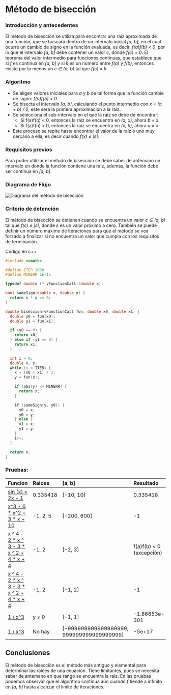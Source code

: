 # Método de bisección

### Introducción y antecedentes

El método de bisección se utiliza para encontrar una raíz aproximada de una función, que se buscará dentro de un intervalo inicial *[a, b]*, en el cual ocurre un cambio de signo en la función evaluada, es decir, *f(a)f(b) < 0*, por lo que el intervalo *[a, b]* debe contener un valor *c*, donde *f(c) = 0*. El teorema del valor intermedio para funciones continuas, que establece que si *f* es continua en *[a, b]* y si k es un número entre *f(a)* y *f(b)*, entonces existe por lo menos un  *c ∈ (a, b)* tal que *f(c) = k*.

### Algoritmo

- Se eligen valores iniciales para *a* y *b* de tal forma que la función cambie de signo: *f(a)f(b) < 0*.
- Se bisecta el intervalo *[a, b]*, calculando el punto intermedio con *x = (a + b) / 2*, este será la primera aproximación a la raíz.
- Se selecciona el sub-intervalo en el que la raíz se debe de encontrar:
  + Si f(a)f(b) < 0, entonces la raíz se encuentra en *(a, x)*, ahora *b = x*.
  + Si f(a)f(b) > 0, entonces la raíz se encuentra en *(x, b)*, ahora *a = x*.
-  Este proceso se repite hasta encontrar el valor de la raíz o uno muy cercano a ella, es decir cuando *f(x) ≤ |ε|*.

### Requisitos previos

Para poder utilizar el método de bisección se debe saber de antemano un intervalo en donde la función contiene una raíz, además, la función debe ser continua en *[a, b]*.

### Diagrama de Flujo
![Diagrama del método de bisección](/../screenshots/bisectionMethod.png?raw=true "Bisección")

### Criterio de detención

El método de bisección se detienen cuando se encuentra un valor *c ∈ (a, b)* tal que *f(c) ≤ |ε|*, donde ε es un valor próximo a cero. También se puede definir un número máximo de iteraciones para que el método se vea forzado a finalizar si no encuentra un valor que cumpla con los requisitos de terminación.

Código en c++

```c++
#include <cmath>

#define ITER 1000
#define MINERR 1E-15

typedef double (* vFunctionCall)(double x);

bool sameSign(double x, double y) {
  return x * y >= 0;
}

double biseccion(vFunctionCall fun, double x0, double x1) {
  double y0 = fun(x0);
  double y1 = fun(x1);

  if (y0 == 0) {
    return x0;
  } else if (y1 == 0) {
    return x1;
  }

  int i = 0;
  double x, y;
  while (i < ITER) {
    x = (x0 + x1) / 2;
    y = fun(x);

    if (abs(y) <= MINERR) {
      return x;
    }

    if (sameSign(y, y0)) {
      x0 = x;
      y0 = y;
    } else {
      x1 = x;
      y1 = y;
    }
    i++;
  }

  return x;
}
```

### Pruebas:

|                                   Funcion                                  |      Raices    | [a, b] |     Resultado     |
| :------------------------------------------------------------------------- | :------------- | :----- | :---------------- |
| [sin (x) + 2x - 1](http://www.wolframalpha.com/input/?i=sinx+%2B+2*x+-+1)  |     0.335418   | [-10, 10] | 0.335418  |
| [x^3 - 6 * x^2 + 3 * x + 10](http://www.wolframalpha.com/input/?i=x%5E3+-+6+*+x%5E2+%2B+3+*+x+%2B+10) | -1, 2, 5  | [-200, 600] | -1 |
| [x ^ 4 - 2 * x ^ 3 - 3 * x ^ 2 + 4 * x + 4](http://www.wolframalpha.com/input/?i=x+%5E+4+-+2+*+x+%5E+3+-+3+*+x+%5E+2+%2B+4+*+x+%2B+4) | -1, 2 | [-2, 3] | f(a)f(b) < 0 (excepción) |
| [x ^ 4 - 2 * x ^ 3 - 3 * x ^ 2 + 4 * x + 4](http://www.wolframalpha.com/input/?i=x+%5E+4+-+2+*+x+%5E+3+-+3+*+x+%5E+2+%2B+4+*+x+%2B+4) | -1, 2 | [-1, 2] | -1 |
| [1 / x^3](http://www.wolframalpha.com/input/?i=1+%2F+x%5E3) | y ≠ 0 | [-1, 1] | -1.86653e-301 |
| [1 / x^3](http://www.wolframalpha.com/input/?i=1+%2F+x%5E3) | No hay | [-999999999999999999, 999999999999999999] | -5e+17 |


## Conclusiones
El método de bisección es el método más antiguo y elemental para determinar las raíces de una ecuación. Tiene limitantes, pues se necesita saber de antemano en que rango se encuentra la raíz. En las pruebas podemos observar que el algoritmo continua aún cuando *f* tiende a infinito en *[a, b]* hasta alcanzar el limite de iteraciones.
